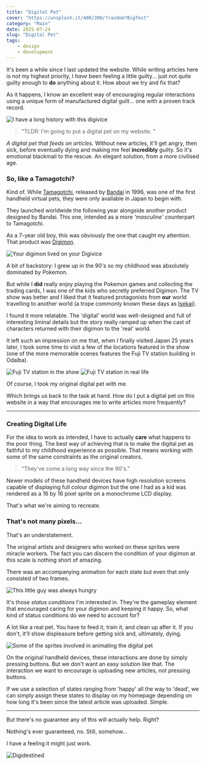 ```yaml
---
title: "Digital Pet"
cover: "https://unsplash.it/400/300/?random?BigTest"
category: "Main"
date: 2025-07-24
slug: "Digital Pet"
tags:
    - design
    - development
---
```



It's been a while since I last updated the website. While writing articles here is *not* my highest priority, I *have* been feeling a little guilty... just not quite guilty enough to **do** anything about it. How about we try and fix that?

As it happens, I know an excellent way of encouraging regular interactions using a unique form of manufactured digital guilt... one with a proven track record.

<img class="illustration" src="/IMG_0965.jpg" alt="I have a long history with this digivice" />

> "TLDR: I'm going to put a digital pet on my website. "

*A digital pet that feeds on articles.* Without new articles, it'll get angry, then sick, before eventually dying and making me feel **incredibly** guilty. So it's emotional blackmail to the rescue. An elegant solution, from a more civilised age.

<div class="book-info">
    <div class="left">
        <h3>So, like a Tamagotchi?</h3>
        <p>
            Kind of. While <a href="https://en.wikipedia.org/wiki/Tamagotchi">Tamagotchi</a>, released by <a href="https://en.wikipedia.org/wiki/Bandai">Bandai</a> in 1996, was one of the first handheld virtual pets, they were only available in Japan to begin with.
        </p>
        <p>
            They launched worldwide the following year alongside another product designed by Bandai. This one, intended as a more <i>'masculine'</i> counterpart to Tamagotchi.
        </p>
        <p>
            As a 7-year old boy, this was obviously the one that caught my attention. That product was <a href="https://en.wikipedia.org/wiki/Digimon">Digimon</a>.
        </p>
    </div>
    <img class="cover" src="/Digivice.png" alt="Your digimon lived on your Digivice" />
</div>

A bit of backstory: I grew up in the 90's so my childhood was absolutely dominated by Pokemon.

But while I **did** really enjoy playing the Pokemon games and collecting the trading cards, I was one of the kids who secretly preferred Digimon. The TV show was better and I liked that it featured protagonists from **our** world travelling to another world (a trope commonly known these days as [Isekai](https://en.wikipedia.org/wiki/Isekai)).

I found it more relatable. The 'digital' world was well-designed and full of interesting liminal details but the story really ramped up when the cast of characters returned with their digimon to the 'real' world.

It left such an impression on me that, when I finally visited Japan 25 years later, I took some time to visit a few of the locations featured in the show (one of the more memorable scenes features the Fuji TV station building in Odaiba).

<img class="illustration" src="/Fuji-TV-Station-Odaiba-Digimon.jpg" alt="Fuji TV station in the show" />

<img class="illustration" src="/Fuji-TV-Station-Odaiba.jpg" alt="Fuji TV station in real life" />

Of course, I took my original digital pet with me.

Which brings us back to the task at hand. How do I put a digital pet on this website in a way that encourages me to write articles more frequently?

---

### Creating Digital Life

For the idea to work as intended, I have to actually **care** what happens to the poor thing. The best way of achieving that is to make the digital pet as faithful to my childhood experience as possible. That means working with some of the same constraints as the original creators.

> "They've come a long way since the 90's."

Newer models of these handheld devices have high resolution screens capable of displaying full colour digimon but the one I had as a kid was rendered as a 16 by 16 pixel sprite on a monochrome LCD display.

That's what we're aiming to recreate.

<div class="book-info">
    <div class="left">
        <h3>That's not many pixels...</h3>
        <p>
            That's an understatement.
        </p>
        <p>
            The original artists and designers who worked on these sprites were miracle workers. The fact you can discern the condition of your digimon at this scale is nothing short of amazing.
        </p>
        <p>
            There was an accompanying animation for each state but even that only consisted of two frames.
        </p>
    </div>
    <img class="cover" src="/Static-Digipet.gif" alt="This little guy was always hungry" />
</div>

It's those *status conditions* I'm interested in. They're the gameplay element that encouraged caring for your digimon and keeping it happy. So, what kind of status conditions do we need to account for?

A lot like a real pet. You have to feed it, train it, and clean up after it. If you don't, it'll show displeasure before getting sick and, ultimately, dying.

<img class="illustration" src="/Digipet-Sprites.gif" alt="Some of the sprites involved in animating the digital pet" />

On the original handheld devices, these interactions are done by simply pressing buttons. But we don't want an easy solution like that. The interaction we want to encourage is uploading new articles, not pressing buttons.

If we use a selection of states ranging from 'happy' all the way to 'dead', we can simply assign these states to display on my homepage depending on how long it's been since the latest article was uploaded. Simple.

---

But there's no guarantee any of this will actually help. Right?

Nothing's ever guaranteed, no. Still, somehow...

I have a feeling it might just work.

<img class="illustration" src="/IMG_0961.jpg" alt="Digidestined" />
